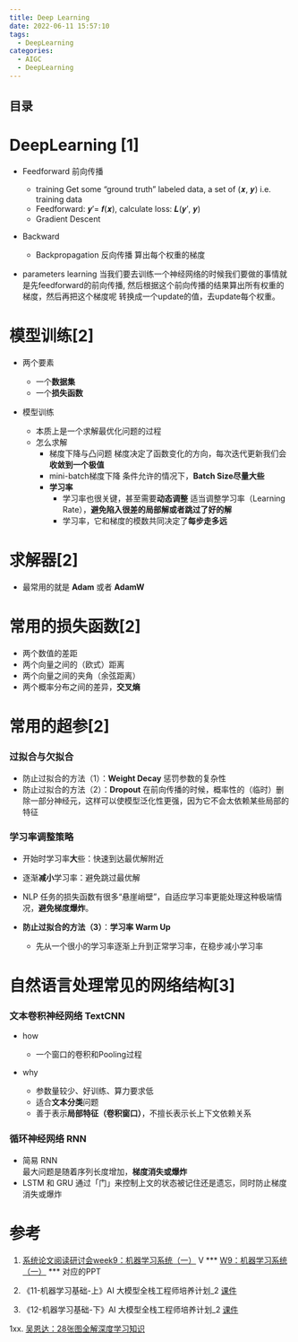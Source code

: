 ```yaml
---
title: Deep Learning
date: 2022-06-11 15:57:10
tags:
  - DeepLearning
categories:
  - AIGC
  - DeepLearning
---
```


<p></p>
<!-- more -->

## 目录
<!-- toc -->

# DeepLearning [1]
+ Feedforward 前向传播
  + training
    Get some “ground truth” labeled data, a set of   (𝒙, 𝒚)    i.e. training data
  + Feedforward:   𝒚′= 𝒇(𝒙),  calculate loss: 𝑳(𝒚′, 𝒚)
  + Gradient Descent  

+ Backward
  + Backpropagation 反向传播
    算出每个权重的梯度
  
+ parameters learning
当我们要去训练一个神经网络的时候我们要做的事情就是先feedforward的前向传播, 
然后根据这个前向传播的结果算出所有权重的梯度，然后再把这个梯度呢 转换成一个update的值，去update每个权重。 

# 模型训练[2]
+ 两个要素
  + 一个**数据集**
  + 一个**损失函数**

+ 模型训练
  - 本质上是一个求解最优化问题的过程
  - 怎么求解
    - 梯度下降与凸问题
      梯度决定了函数变化的方向，每次迭代更新我们会**收敛到一个极值**
    - mini-batch梯度下降
      条件允许的情况下，**Batch Size尽量大些**      
    - **学习率**
      - 学习率也很关键，甚至需要**动态调整** 
        适当调整学习率（Learning Rate），**避免陷入很差的局部解或者跳过了好的解**  
      - 学习率，它和梯度的模数共同决定了**每步走多远**

# 求解器[2]
+ 最常用的就是 **Adam** 或者 **AdamW**

# 常用的损失函数[2]
+ 两个数值的差距
+ 两个向量之间的（欧式）距离
+ 两个向量之间的夹角（余弦距离）
+ 两个概率分布之间的差异，**交叉熵**

# 常用的超参[2]
### 过拟合与欠拟合
+ 防止过拟合的方法（1）：**Weight Decay**
  惩罚参数的复杂性
+ 防止过拟合的方法（2）：**Dropout**
 在前向传播的时候，概率性的（临时）删除一部分神经元，这样可以使模型泛化性更强，因为它不会太依赖某些局部的特征
 
### 学习率调整策略
+ 开始时学习率**大**些：快速到达最优解附近
+ 逐渐**减小**学习率：避免跳过最优解
+ NLP 任务的损失函数有很多“悬崖峭壁”，自适应学习率更能处理这种极端情况，**避免梯度爆炸**。

+ **防止过拟合的方法（3）**：**学习率 Warm Up**
  - 先从一个很小的学习率逐渐上升到正常学习率，在稳步减小学习率

# 自然语言处理常见的网络结构[3]
### 文本卷积神经网络 TextCNN
+ how
  + 一个窗口的卷积和Pooling过程

+ why
  - 参数量较少、好训练、算力要求低
  - 适合**文本分类**问题
  - 善于表示**局部特征（卷积窗口）**，不擅长表示长上下文依赖关系

### 循环神经网络 RNN
+ 简易 RNN  
  最大问题是随着序列长度增加，**梯度消失或爆炸**
+ LSTM 和 GRU
  通过「门」来控制上文的状态被记住还是遗忘，同时防止梯度消失或爆炸
  
  
# 参考
1. [系统论文阅读研讨会week9：机器学习系统（一）](https://www.bilibili.com/video/BV1GA41157mJ/) V ***
    [W9：机器学习系统（一）](https://learn-sys.github.io/cn/reading/) ***  对应的PPT
  
2. 《11-机器学习基础-上》AI 大模型全栈工程师培养计划_2
   [课件](https://github.com/www6v/fullStackLLM/blob/master/08-fine-tuning/index.ipynb) 

3. 《12-机器学习基础-下》AI 大模型全栈工程师培养计划_2
    [课件](https://github.com/www6v/fullStackLLM/blob/master/08-fine-tuning/index.ipynb) 
   
1xx. [吴恩达：28张图全解深度学习知识](https://zhuanlan.zhihu.com/p/461925341)

